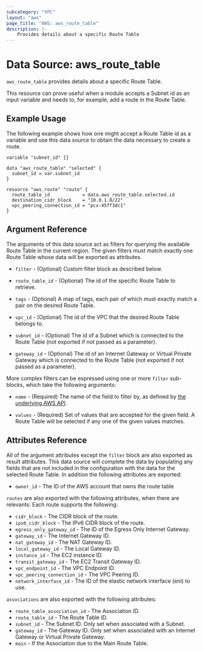```yaml
---
subcategory: "VPC"
layout: "aws"
page_title: "AWS: aws_route_table"
description: |-
    Provides details about a specific Route Table
---
```


# Data Source: aws_route_table

`aws_route_table` provides details about a specific Route Table.

This resource can prove useful when a module accepts a Subnet id as
an input variable and needs to, for example, add a route in
the Route Table.

## Example Usage

The following example shows how one might accept a Route Table id as a variable
and use this data source to obtain the data necessary to create a route.

```hcl
variable "subnet_id" {}

data "aws_route_table" "selected" {
  subnet_id = var.subnet_id
}

resource "aws_route" "route" {
  route_table_id            = data.aws_route_table.selected.id
  destination_cidr_block    = "10.0.1.0/22"
  vpc_peering_connection_id = "pcx-45ff3dc1"
}
```

## Argument Reference

The arguments of this data source act as filters for querying the available
Route Table in the current region. The given filters must match exactly one
Route Table whose data will be exported as attributes.

* `filter` - (Optional) Custom filter block as described below.

* `route_table_id` - (Optional) The id of the specific Route Table to retrieve.

* `tags` - (Optional) A map of tags, each pair of which must exactly match
  a pair on the desired Route Table.

* `vpc_id` - (Optional) The id of the VPC that the desired Route Table belongs to.

* `subnet_id` - (Optional) The id of a Subnet which is connected to the Route Table (not exported if not passed as a parameter).

* `gateway_id` - (Optional) The id of an Internet Gateway or Virtual Private Gateway which is connected to the Route Table (not exported if not passed as a parameter).

More complex filters can be expressed using one or more `filter` sub-blocks,
which take the following arguments:

* `name` - (Required) The name of the field to filter by, as defined by
  [the underlying AWS API](http://docs.aws.amazon.com/AWSEC2/latest/APIReference/API_DescribeRouteTables.html).

* `values` - (Required) Set of values that are accepted for the given field.
  A Route Table will be selected if any one of the given values matches.

## Attributes Reference

All of the argument attributes except the `filter` block are also exported as
result attributes. This data source will complete the data by populating
any fields that are not included in the configuration with the data for
the selected Route Table. In addition the following attributes are exported:

* `owner_id` - The ID of the AWS account that owns the route table

`routes` are also exported with the following attributes, when there are relevants:
Each route supports the following:

* `cidr_block` - The CIDR block of the route.
* `ipv6_cidr_block` - The IPv6 CIDR block of the route.
* `egress_only_gateway_id` - The ID of the Egress Only Internet Gateway.
* `gateway_id` - The Internet Gateway ID.
* `nat_gateway_id` - The NAT Gateway ID.
* `local_gateway_id` - The Local Gateway ID.
* `instance_id` - The EC2 instance ID.
* `transit_gateway_id` - The EC2 Transit Gateway ID.
* `vpc_endpoint_id` - The VPC Endpoint ID.
* `vpc_peering_connection_id` - The VPC Peering ID.
* `network_interface_id` - The ID of the elastic network interface (eni) to use.

`associations` are also exported with the following attributes:

* `route_table_association_id` - The Association ID.
* `route_table_id` - The Route Table ID.
* `subnet_id` - The Subnet ID. Only set when associated with a Subnet.
* `gateway_id` - The Gateway ID. Only set when associated with an Internet Gateway or Virtual Private Gateway.
* `main` - If the Association due to the Main Route Table.
